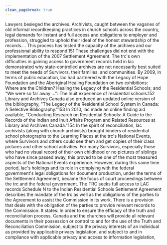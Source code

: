 ```yaml
---
clean_pagebreak: true
---
```


Lawyers besieged the archives. Archivists, caught between the vagaries of old informal recordkeeping practices in church schools across the country, legal demands for instant and full access and obligations to employer and profession, struggled to uphold their ideal of the honest stewardship of the records.... This process has tested the capacity of the archives and our professional ability to respond.151
These challenges did not end with the implementation of the 2007 Settlement Agreement. The trc's own difficulties in gaining access to government records held in lac demonstrated why state-controlled archives are not necessarily best suited to meet the needs of Survivors, their families, and communities.
By 2009, in terms of public education, lac had partnered with the Legacy of Hope Foundation and the Aboriginal Healing Foundation on two exhibitions: Where are the Children? Healing the Legacy of the Residential Schools; and "We were so far away ...": The Inuit experience of residential schools.152 Library and Archives Canada also produced an updated online version of the bibliography, "The Legacy of the Residential School System in Canada: A Selective Bibliography."153 In 2010, lac made an online finding aid available, "Conducting Research on Residential Schools: A Guide to the Records of the Indian and Inuit Affairs Program and Related Resources at Library and Archives Canada."154
In the spirit of reconciliation, lac archivists (along with church archivists) brought binders of residential school photographs to the Learning Places at the trc's National Events, where Survivors and others could see them and get copies of their class pictures and other school activities. For many Survivors, especially those who had no visual record of their own childhood or no pictures of siblings who have since passed away, this proved to be one of the most treasured aspects of the National Events experience. However, during this same time period, lac's holdings and its role in complying with the federal government's legal obligations for document production, under the terms of the Settlement Agreement, became the focus of court proceedings between the trc and the federal government.
The TRC seeks full access to LAC records
Schedule N to the Indian Residential Schools Settlement Agreement describes the mandate of the trc as well as the obligations of the parties to the Agreement to assist the Commission in its work. There is a provision that deals with the obligation of the parties to provide relevant records to the Commission. It states:
In order to ensure the efficacy of the truth and reconciliation process, Canada and the churches will provide all relevant documents in their possession or control to and for the use of the Truth and Reconciliation Commission, subject to the privacy interests of an individual as provided by applicable privacy legislation, and subject to and in compliance with applicable privacy and access to information legislation,
